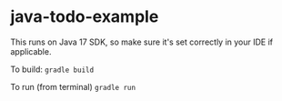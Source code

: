 # java-todo-example

This runs on Java 17 SDK, so make sure it's set correctly in your IDE if applicable.

To build:
`gradle build`

To run (from terminal)
`gradle run`
